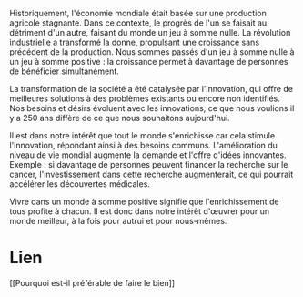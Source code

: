 Historiquement, l'économie mondiale était basée sur une production agricole stagnante. Dans ce contexte, le progrès de l'un se faisait au détriment d'un autre, faisant du monde un jeu à somme nulle. La révolution industrielle a transformé la donne, propulsant une croissance sans précédent de la production. Nous sommes passés d'un jeu à somme nulle à un jeu à somme positive : la croissance permet à davantage de personnes de bénéficier simultanément.

La transformation de la société a été catalysée par l'innovation, qui offre de meilleures solutions à des problèmes existants ou encore non identifiés. Nos besoins et désirs évoluent avec les innovations; ce que nous voulions il y a 250 ans diffère de ce que nous souhaitons aujourd'hui.

Il est dans notre intérêt que tout le monde s'enrichisse car cela stimule l'innovation, répondant ainsi à des besoins communs. L'amélioration du niveau de vie mondial augmente la demande et l'offre d'idées innovantes. Exemple : si davantage de personnes peuvent financer la recherche sur le cancer, l'investissement dans cette recherche augmenterait, ce qui pourrait accélérer les découvertes médicales.

Vivre dans un monde à somme positive signifie que l'enrichissement de tous profite à chacun. Il est donc dans notre intérêt d'œuvrer pour un monde meilleur, à la fois pour autrui et pour nous-mêmes.

# Lien

[[Pourquoi est-il préférable de faire le bien]]